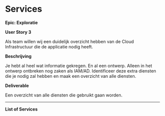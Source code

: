
# Services

__Epic: Exploratie__

__User Story 3__

Als team willen wij een duidelijk overzicht hebben van de Cloud Infrastructuur die de applicatie nodig heeft.

__Beschrijving__

Je hebt al heel wat informatie gekregen. En al een ontwerp. Alleen in het ontwerp ontbreken nog zaken als IAM/AD. Identificeer deze extra diensten die je nodig zal hebben en maak een overzicht van alle diensten.

__Deliverable__

Een overzicht van alle diensten die gebruikt gaan worden.

---

__List of Services__


